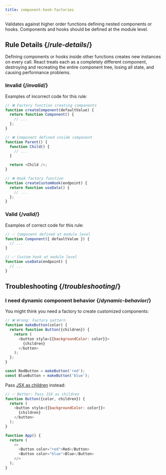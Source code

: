 ```yaml
---
title: component-hook-factories
---
```


<Intro>

Validates against higher order functions defining nested components or hooks. Components and hooks should be defined at the module level.

</Intro>

## Rule Details {/*rule-details*/}

Defining components or hooks inside other functions creates new instances on every call. React treats each as a completely different component, destroying and recreating the entire component tree, losing all state, and causing performance problems.

### Invalid {/*invalid*/}

Examples of incorrect code for this rule:

```js
// ❌ Factory function creating components
function createComponent(defaultValue) {
  return function Component() {
    // ...
  };
}

// ❌ Component defined inside component
function Parent() {
  function Child() {
    // ...
  }

  return <Child />;
}

// ❌ Hook factory function
function createCustomHook(endpoint) {
  return function useData() {
    // ...
  };
}
```

### Valid {/*valid*/}

Examples of correct code for this rule:

```js
// ✅ Component defined at module level
function Component({ defaultValue }) {
  // ...
}

// ✅ Custom hook at module level
function useData(endpoint) {
  // ...
}
```

## Troubleshooting {/*troubleshooting*/}

### I need dynamic component behavior {/*dynamic-behavior*/}

You might think you need a factory to create customized components:

```js
// ❌ Wrong: Factory pattern
function makeButton(color) {
  return function Button({children}) {
    return (
      <button style={{backgroundColor: color}}>
        {children}
      </button>
    );
  };
}

const RedButton = makeButton('red');
const BlueButton = makeButton('blue');
```

Pass [JSX as children](/learn/passing-props-to-a-component#passing-jsx-as-children) instead:

```js
// ✅ Better: Pass JSX as children
function Button({color, children}) {
  return (
    <button style={{backgroundColor: color}}>
      {children}
    </button>
  );
}

function App() {
  return (
    <>
      <Button color="red">Red</Button>
      <Button color="blue">Blue</Button>
    </>
  );
}
```
